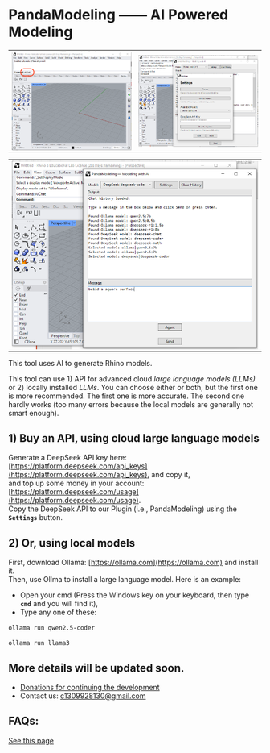 # PandaModeling —— AI Powered Modeling

<div align="center">
  <table>
    <tr>
      <!-- Image 1 -->
      <td><img src="tu_pian_1.png" alt="Image 1" width="500" style="display: block;"></td>
      <!-- Image 3 -->
      <td><img src="tu_pian_3.png" alt="Image 3" width="500" style="display: block;"></td>
    </tr>
  </table>
</div>

<div align="center">
  <table>
    <!-- Image 2 -->
    <tr>
      <td><img src="tu_pian_2.png" alt="Image 2" width="500" style="display: block;"></td>
    </tr>
  </table>
</div>

This tool uses AI to generate Rhino models.

This tool can use 1) API for advanced cloud _large language models (LLMs)_ or 2) locally installed _LLMs_. You can choose either or both, but the first one is more recommended. The first one is more accurate. The second one hardly works (too many errors because the local models are generally not smart enough).

## 1) Buy an API, using cloud large language models
Generate a DeepSeek API key here: [https://platform.deepseek.com/api_keys](https://platform.deepseek.com/api_keys), and copy it,   
and top up some money in your account: [https://platform.deepseek.com/usage](https://platform.deepseek.com/usage).  
Copy the DeepSeek API to our Plugin (i.e., PandaModeling) using the **`Settings`** button.

## 2) Or, using local models
First, download Ollama: [https://ollama.com](https://ollama.com) and install it.  
Then, use Ollma to install a large language model. Here is an example:

- Open your cmd (Press the Windows key on your keyboard, then type **`cmd`** and you will find it), 
- Type any one of these: 

```shell
ollama run qwen2.5-coder
```
```shell
ollama run llama3
```

## More details will be updated soon.

- [Donations for continuing the development](https://github.com/1309928130/donation/tree/main)
- Contact us: c1309928130@gmail.com

## FAQs:
[See this page](https://github.com/1309928130/donation/blob/main/FAQs.md)


